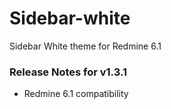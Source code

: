 # Sidebar-white
Sidebar White theme for Redmine 6.1

### Release Notes for v1.3.1

   - Redmine 6.1 compatibility
